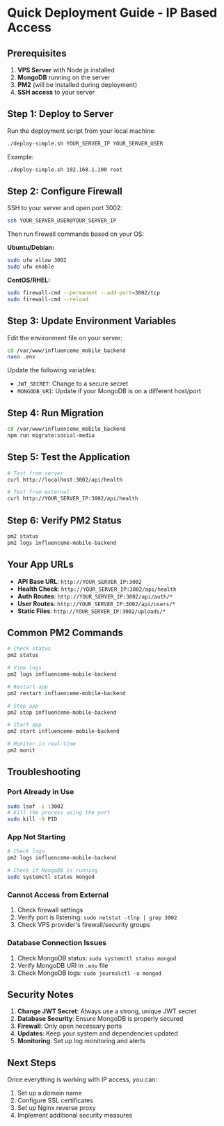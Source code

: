 # Quick Deployment Guide - IP Based Access

## Prerequisites

1. **VPS Server** with Node.js installed
2. **MongoDB** running on the server
3. **PM2** (will be installed during deployment)
4. **SSH access** to your server

## Step 1: Deploy to Server

Run the deployment script from your local machine:

```bash
./deploy-simple.sh YOUR_SERVER_IP YOUR_SERVER_USER
```

Example:
```bash
./deploy-simple.sh 192.168.1.100 root
```

## Step 2: Configure Firewall

SSH to your server and open port 3002:

```bash
ssh YOUR_SERVER_USER@YOUR_SERVER_IP
```

Then run firewall commands based on your OS:

**Ubuntu/Debian:**
```bash
sudo ufw allow 3002
sudo ufw enable
```

**CentOS/RHEL:**
```bash
sudo firewall-cmd --permanent --add-port=3002/tcp
sudo firewall-cmd --reload
```

## Step 3: Update Environment Variables

Edit the environment file on your server:

```bash
cd /var/www/influenceme_mobile_backend
nano .env
```

Update the following variables:
- `JWT_SECRET`: Change to a secure secret
- `MONGODB_URI`: Update if your MongoDB is on a different host/port

## Step 4: Run Migration

```bash
cd /var/www/influenceme_mobile_backend
npm run migrate:social-media
```

## Step 5: Test the Application

```bash
# Test from server
curl http://localhost:3002/api/health

# Test from external
curl http://YOUR_SERVER_IP:3002/api/health
```

## Step 6: Verify PM2 Status

```bash
pm2 status
pm2 logs influenceme-mobile-backend
```

## Your App URLs

- **API Base URL**: `http://YOUR_SERVER_IP:3002`
- **Health Check**: `http://YOUR_SERVER_IP:3002/api/health`
- **Auth Routes**: `http://YOUR_SERVER_IP:3002/api/auth/*`
- **User Routes**: `http://YOUR_SERVER_IP:3002/api/users/*`
- **Static Files**: `http://YOUR_SERVER_IP:3002/uploads/*`

## Common PM2 Commands

```bash
# Check status
pm2 status

# View logs
pm2 logs influenceme-mobile-backend

# Restart app
pm2 restart influenceme-mobile-backend

# Stop app
pm2 stop influenceme-mobile-backend

# Start app
pm2 start influenceme-mobile-backend

# Monitor in real-time
pm2 monit
```

## Troubleshooting

### Port Already in Use
```bash
sudo lsof -i :3002
# Kill the process using the port
sudo kill -9 PID
```

### App Not Starting
```bash
# Check logs
pm2 logs influenceme-mobile-backend

# Check if MongoDB is running
sudo systemctl status mongod
```

### Cannot Access from External
1. Check firewall settings
2. Verify port is listening: `sudo netstat -tlnp | grep 3002`
3. Check VPS provider's firewall/security groups

### Database Connection Issues
1. Check MongoDB status: `sudo systemctl status mongod`
2. Verify MongoDB URI in `.env` file
3. Check MongoDB logs: `sudo journalctl -u mongod`

## Security Notes

1. **Change JWT Secret**: Always use a strong, unique JWT secret
2. **Database Security**: Ensure MongoDB is properly secured
3. **Firewall**: Only open necessary ports
4. **Updates**: Keep your system and dependencies updated
5. **Monitoring**: Set up log monitoring and alerts

## Next Steps

Once everything is working with IP access, you can:
1. Set up a domain name
2. Configure SSL certificates
3. Set up Nginx reverse proxy
4. Implement additional security measures
